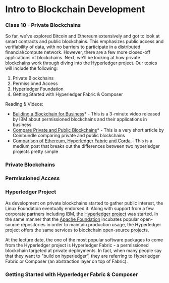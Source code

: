# Intro to Blockchain Development

### Class 10 - Private Blockchains

So far, we've explored Bitcoin and Ethereum extensively and got to look at smart contracts and public blockchains. This emphasizes public access and verifiability of data, with no barriers to participate in a distributed financial/compute network. However, there are a few more closed-off applications of blockchains. Next, we'll be looking at how private blockchains work through diving into the Hyperledger project. Our topics will include the following:

1. Private Blockchains
2. Permissioned Access
3. Hyperledger Foundation
4. Getting Started with Hyperledger Fabric & Composer

Reading & Videos:

- [Building a Blockchain for Business](https://www.youtube.com/watch?v=EKa5Gh9whgU&t=4s)* - This is a 3-minute video released by IBM about permissioned blockchains and their applications in business
- [Compare Private and Public Blockchains](https://medium.com/coinbundle/for-beginners-compare-public-and-private-blockchains-1b048d2d89c3)* - This is a very short article by Coinbundle comparing private and public blockchains
- [Comparison of Ethereum, Hyperledger Fabric and Corda ](https://medium.com/@philippsandner/comparison-of-ethereum-hyperledger-fabric-and-corda-21c1bb9442f6) - This is a medium post that breaks out the differences between two hyperledger projects pretty simple

### Private Blockchains



### Permissioned Access



### Hyperledger Project

As development on private blockchains started to gather public interest, the Linux Foundation eventually endorsed it. Along with support from a few corporate partners including IBM, the [Hyperledger project](https://www.hyperledger.org/) was started. In the same manner that the [Apache Foundation](https://www.apache.org/foundation/) incubates popular open-source repositories in order to maintain production usage, the Hyperledger project offers the same services to blockchain open-source projects.

At the lecture date, the one of the most popular software packages to come from the Hyperledger project is  Hyperledger Fabric - a permissioned blockchain targeted at private deployments. In fact, when many people say that they want to "build on hyperledger", they are referring to Hyperledger Fabric or Composer (an abstraction layer on top of Fabric).

### Getting Started with Hyperledger Fabric & Composer



